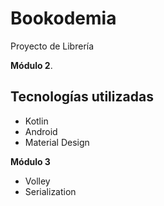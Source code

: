 # Bookodemia

Proyecto de Librería

**Módulo 2**. 
## Tecnologías utilizadas
* Kotlin
* Android
* Material Design

**Módulo 3**
* Volley
* Serialization
